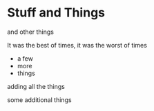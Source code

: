 # Stuff and Things

and other things

It was the best of times, it was the worst of times

- a few
- more
- things


adding all the things

some additional things
